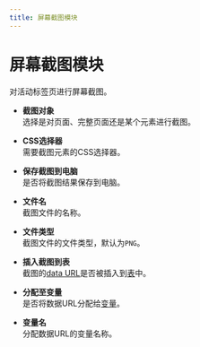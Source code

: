 ```yaml
---
title: 屏幕截图模块
---
```


# 屏幕截图模块

对活动标签页进行屏幕截图。

- **截图对象** <br>
  选择是对页面、完整页面还是某个元素进行截图。

- **CSS选择器** <br>
  需要截图元素的CSS选择器。

- **保存截图到电脑** <br>
  是否将截图结果保存到电脑。

- **文件名** <br>
  截图文件的名称。

- **文件类型** <br>
  截图文件的文件类型，默认为`PNG`。

- **插入截图到表** <br>
  截图的[data URL](https://developer.mozilla.org/en-US/docs/Web/HTTP/Basics_of_HTTP/Data_URIs)是否被插入到[表](../workflow/table.md)中。

- **分配至变量** <br>
  是否将数据URL分配给[变量](../workflow/variables.md)。

- **变量名** <br>
  分配数据URL的变量名称。